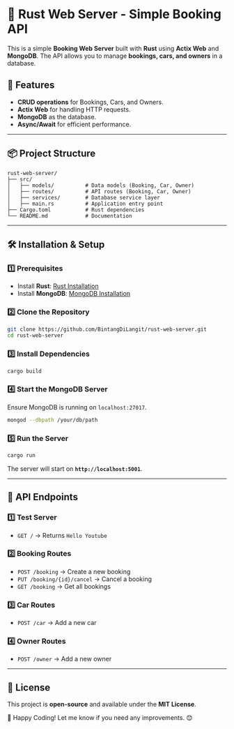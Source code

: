 # 🚀 Rust Web Server - Simple Booking API

This is a simple **Booking Web Server** built with **Rust** using **Actix Web** and **MongoDB**. The API allows you to manage **bookings, cars, and owners** in a database.

## 📌 Features

- **CRUD operations** for Bookings, Cars, and Owners.
- **Actix Web** for handling HTTP requests.
- **MongoDB** as the database.
- **Async/Await** for efficient performance.

---

## 📦 Project Structure

```
rust-web-server/
├── src/
│   ├── models/          # Data models (Booking, Car, Owner)
│   ├── routes/          # API routes (Booking, Car, Owner)
│   ├── services/        # Database service layer
│   ├── main.rs          # Application entry point
├── Cargo.toml           # Rust dependencies
└── README.md            # Documentation
```

---

## 🛠️ Installation & Setup

### **1️⃣ Prerequisites**

- Install **Rust**: [Rust Installation](https://www.rust-lang.org/tools/install)
- Install **MongoDB**: [MongoDB Installation](https://www.mongodb.com/docs/manual/installation/)

### **2️⃣ Clone the Repository**

```sh
git clone https://github.com/BintangDiLangit/rust-web-server.git
cd rust-web-server
```

### **3️⃣ Install Dependencies**

```sh
cargo build
```

### **4️⃣ Start the MongoDB Server**

Ensure MongoDB is running on `localhost:27017`.

```sh
mongod --dbpath /your/db/path
```

### **5️⃣ Run the Server**

```sh
cargo run
```

The server will start on **`http://localhost:5001`**.

---

## 📡 API Endpoints

### **1️⃣ Test Server**

- `GET /` → Returns `Hello Youtube`

### **2️⃣ Booking Routes**

- `POST /booking` → Create a new booking
- `PUT /booking/{id}/cancel` → Cancel a booking
- `GET /booking` → Get all bookings

### **3️⃣ Car Routes**

- `POST /car` → Add a new car

### **4️⃣ Owner Routes**

- `POST /owner` → Add a new owner

---

## 📝 License

This project is **open-source** and available under the **MIT License**.

🚀 Happy Coding! Let me know if you need any improvements. 😊
